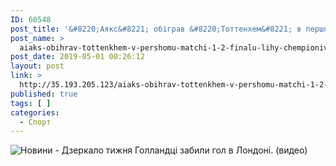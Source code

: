 ```yaml
---
ID: 60548
post_title: '&#8220;Аякс&#8221; обіграв &#8220;Тоттенхем&#8221; в першому матчі 1/2 фіналу Ліги чемпіонів (видео)'
post_name: >
  aiaks-obihrav-tottenkhem-v-pershomu-matchi-1-2-finalu-lihy-chempioniv-vydeo
post_date: 2019-05-01 00:26:12
layout: post
link: >
  http://35.193.205.123/aiaks-obihrav-tottenkhem-v-pershomu-matchi-1-2-finalu-lihy-chempioniv-vydeo/
published: true
tags: [ ]
categories:
  - Спорт
---
```

 <img src="https://image.zn.ua/media/images/645x426/May2019/229298.jpg" alt="Новини - Дзеркало тижня"/> Голландці забили гол в Лондоні. (видео) 